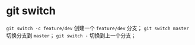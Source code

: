# git switch


`git switch -c feature/dev` 创建一个 `feature/dev` 分支；
`git switch master` 切换分支到 `master`；
`git switch -` 切换到上一个分支；

